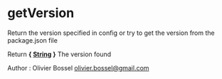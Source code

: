 # getVersion

Return the version specified in config or try to get the version from the package.json file

Return **{ [String](https://developer.mozilla.org/fr/docs/Web/JavaScript/Reference/Objets_globaux/String) }** The version found

Author : Olivier Bossel [olivier.bossel@gmail.com](mailto:olivier.bossel@gmail.com)

